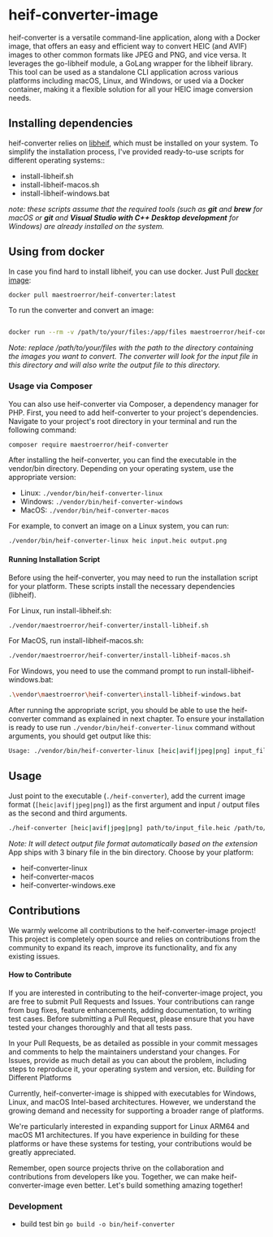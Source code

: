 # heif-converter-image
heif-converter is a versatile command-line application, along with a Docker image, that offers an easy and efficient way to convert HEIC (and AVIF) images to other common formats like JPEG and PNG, and vice versa. It leverages the go-libheif module, a GoLang wrapper for the libheif library. This tool can be used as a standalone CLI application across various platforms including macOS, Linux, and Windows, or used via a Docker container, making it a flexible solution for all your HEIC image conversion needs.

## Installing dependencies
heif-converter relies on [libheif](https://github.com/strukturag/libheif), which must be installed on your system. To simplify the installation process, I've provided ready-to-use scripts for different operating systems::
- install-libheif.sh
- install-libheif-macos.sh
- install-libheif-windows.bat
           
*note: these scripts assume that the required tools (such as **git** and **brew** for macOS or **git** and **Visual Studio with C++ Desktop development** for Windows) are already installed on the system.*

## Using from docker
In case you find hard to install libheif, you can use docker. Just Pull [docker image](https://hub.docker.com/r/maestroerror/heif-converter):
```bash
docker pull maestroerror/heif-converter:latest
```
To run the converter and convert an image:

```bash

docker run --rm -v /path/to/your/files:/app/files maestroerror/heif-converter [heic|avif|jpeg|png] /app/files/input_file /app/files/output_file
```

*Note: replace /path/to/your/files with the path to the directory containing the images you want to convert. The converter will look for the input file in this directory and will also write the output file to this directory.*

### Usage via Composer

You can also use heif-converter via Composer, a dependency manager for PHP. First, you need to add heif-converter to your project's dependencies. Navigate to your project's root directory in your terminal and run the following command:

```bash
composer require maestroerror/heif-converter
```

After installing the heif-converter, you can find the executable in the vendor/bin directory. Depending on your operating system, use the appropriate version:

- Linux: `./vendor/bin/heif-converter-linux`
- Windows: `./vendor/bin/heif-converter-windows`
- MacOS: `./vendor/bin/heif-converter-macos`

For example, to convert an image on a Linux system, you can run:

```bash
./vendor/bin/heif-converter-linux heic input.heic output.png
```

#### Running Installation Script

Before using the heif-converter, you may need to run the installation script for your platform. These scripts install the necessary dependencies (libheif).
            
For Linux, run install-libheif.sh:
```bash
./vendor/maestroerror/heif-converter/install-libheif.sh
```
For MacOS, run install-libheif-macos.sh:
```bash
./vendor/maestroerror/heif-converter/install-libheif-macos.sh
```
For Windows, you need to use the command prompt to run install-libheif-windows.bat:
```bash
.\vendor\maestroerror\heif-converter\install-libheif-windows.bat
```
After running the appropriate script, you should be able to use the heif-converter command as explained in next chapter. To ensure your installation is ready to use run `./vendor/bin/heif-converter-linux` command without arguments, you should get output like this:
```bash
Usage: ./vendor/bin/heif-converter-linux [heic|avif|jpeg|png] input_file output_file
``` 

## Usage
Just point to the executable (`./heif-converter`), add the current image format (`[heic|avif|jpeg|png]`) as the first argument and input / output files as the second and third arguments.
```bash
./heif-converter [heic|avif|jpeg|png] path/to/input_file.heic /path/to/output_file.png
```
*Note: It will detect output file format automatically based on the extension*         
App ships with 3 binary file in the bin directory. Choose by your platform:
- heif-converter-linux
- heif-converter-macos
- heif-converter-windows.exe

## Contributions

We warmly welcome all contributions to the heif-converter-image project! This project is completely open source and relies on contributions from the community to expand its reach, improve its functionality, and fix any existing issues.

#### How to Contribute

If you are interested in contributing to the heif-converter-image project, you are free to submit Pull Requests and Issues. Your contributions can range from bug fixes, feature enhancements, adding documentation, to writing test cases. Before submitting a Pull Request, please ensure that you have tested your changes thoroughly and that all tests pass.
        
In your Pull Requests, be as detailed as possible in your commit messages and comments to help the maintainers understand your changes. For Issues, provide as much detail as you can about the problem, including steps to reproduce it, your operating system and version, etc.
Building for Different Platforms
        
Currently, heif-converter-image is shipped with executables for Windows, Linux, and macOS Intel-based architectures. However, we understand the growing demand and necessity for supporting a broader range of platforms.
        
We're particularly interested in expanding support for Linux ARM64 and macOS M1 architectures. If you have experience in building for these platforms or have these systems for testing, your contributions would be greatly appreciated.
        
Remember, open source projects thrive on the collaboration and contributions from developers like you. Together, we can make heif-converter-image even better. Let's build something amazing together!
        
### Development
- build test bin `go build -o bin/heif-converter`